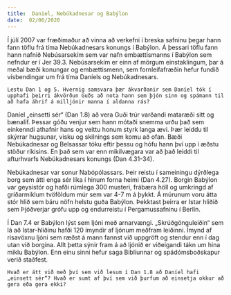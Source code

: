 ```yaml
---
title:  Daniel, Nebúkadnesar og Babýlon
date:  02/06/2020
---
```


Í júlí 2007 var fræðimaður að vinna að verkefni í breska safninu þegar hann fann töflu frá tíma Nebúkadnesars konungs í Babýlon. Á þessari töflu fann hann nafnið Nebúsarsekím sem var nafn embættismanns í Babýlon sem nefndur er í Jer 39.3. Nebúsarsekím er einn af mörgum einstaklingum, þar á meðal bæði konungar og embættismenn, sem fornleifafræðin hefur fundið vísbendingar um frá tíma Daníels og Nebúkadnesars.

`Lestu Dan 1 og 5. Hvernig samsvara þær ákvarðanir sem Daníel tók í upphafi þeirri ákvörðun Guðs að nota hann sem þjón sinn og spámann til að hafa áhrif á milljónir manna í aldanna rás?`

Daníel „einsetti sér“ (Dan 1.8) að vera Guði trúr varðandi mataræði sitt og bænalíf. Þessar góðu venjur sem hann mótaði snemma urðu það sem einkenndi athafnir hans og veittu honum styrk langa ævi. Þær leiddu til skýrrar hugsunar, visku og skilnings sem komu að ofan. Bæði Nebúkadnesar og Belsassar tóku eftir þessu og hófu hann því upp í æðstu stöður ríkisins. En það sem var enn mikilvægara var að það leiddi til afturhvarfs Nebúkadnesars konungs (Dan 4.31-34).

Nebúkadnesar var sonur Nabópólassars. Þeir reistu í sameiningu dýrðlega borg sem átti enga sér líka í hinum forna heimi (Dan 4.27). Borgin Babýlon var geysistór og hafði rúmlega 300 musteri, frábæra höll og umkringd af gríðarmiklum tvöföldum múr sem var 4-7 m á þykkt. Á múrunum voru átta stór hlið sem báru nöfn helstu guða Babýlon. Þekktast þeirra er Istar hliðið sem Þjóðverjar grófu upp og endurreistu í Pergamussafninu í Berlín.

Í Dan 7.4 er Babýlon lýst sem ljóni með arnarvængi. „Skrúðgönguleiðin“ sem lá að Istar-hliðinu hafði 120 ímyndir af ljónum meðfram leiðinni. Ímynd af risavöxnu ljóni sem ræðst á mann fannst við uppgröft og stendur enn í dag utan við borgina. Allt þetta sýnir fram á að ljónið er viðeigandi tákn um hina miklu Babýlon. Enn einu sinni hefur saga Biblíunnar og spádómsboðskapur verið staðfest.

`Hvað er átt við með því sem við lesum í Dan 1.8 að Daníel hafi „einsett sér“? Hvað er sumt af því sem við þurfum að einsetja okkur að gera eða gera ekki?`